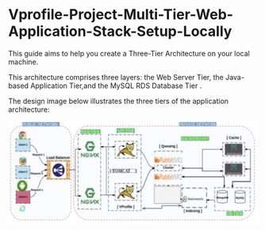 # Vprofile-Project-Multi-Tier-Web-Application-Stack-Setup-Locally #

This guide aims to help you create a Three-Tier Architecture on your local machine. 

This architecture comprises three layers: the Web Server Tier, the Java-based Application Tier,and the MySQL RDS Database Tier .

The design image below illustrates the three tiers of the application architecture:

![diagram](image-1.png)


